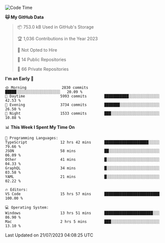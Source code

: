 <!--START_SECTION:waka-->
![Code Time](http://img.shields.io/badge/Code%20Time-4%2C368%20hrs%2057%20mins-blue)

**🐱 My GitHub Data** 

> 📦 753.0 kB Used in GitHub's Storage 
 > 
> 🏆 1,036 Contributions in the Year 2023
 > 
> 🚫 Not Opted to Hire
 > 
> 📜 14 Public Repositories 
 > 
> 🔑 66 Private Repositories 
 > 
**I'm an Early 🐤** 

```text
🌞 Morning                2830 commits        █████░░░░░░░░░░░░░░░░░░░░   20.09 % 
🌆 Daytime                5993 commits        ███████████░░░░░░░░░░░░░░   42.53 % 
🌃 Evening                3734 commits        ███████░░░░░░░░░░░░░░░░░░   26.50 % 
🌙 Night                  1533 commits        ███░░░░░░░░░░░░░░░░░░░░░░   10.88 % 
```


📊 **This Week I Spent My Time On** 

```text
💬 Programming Languages: 
TypeScript               12 hrs 42 mins      ████████████████████░░░░░   79.66 % 
JSON                     58 mins             ██░░░░░░░░░░░░░░░░░░░░░░░   06.09 % 
Other                    41 mins             █░░░░░░░░░░░░░░░░░░░░░░░░   04.33 % 
GraphQL                  34 mins             █░░░░░░░░░░░░░░░░░░░░░░░░   03.58 % 
YAML                     21 mins             █░░░░░░░░░░░░░░░░░░░░░░░░   02.22 % 

🔥 Editors: 
VS Code                  15 hrs 57 mins      █████████████████████████   100.00 % 

💻 Operating System: 
Windows                  13 hrs 51 mins      ██████████████████████░░░   86.90 % 
Mac                      2 hrs 5 mins        ███░░░░░░░░░░░░░░░░░░░░░░   13.10 % 
```


 Last Updated on 21/07/2023 04:08:25 UTC
<!--END_SECTION:waka-->

